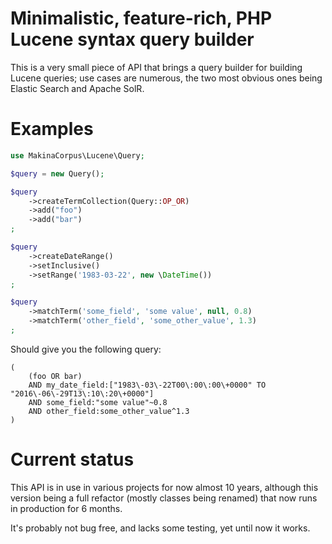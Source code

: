 # Minimalistic, feature-rich, PHP Lucene syntax query builder

This is a very small piece of API that brings a query builder for building
Lucene queries; use cases are numerous, the two most obvious ones being
Elastic Search and Apache SolR.

# Examples

```php
use MakinaCorpus\Lucene\Query;

$query = new Query();

$query
    ->createTermCollection(Query::OP_OR)
    ->add("foo")
    ->add("bar")
;

$query
    ->createDateRange()
    ->setInclusive()
    ->setRange('1983-03-22', new \DateTime())
;

$query
    ->matchTerm('some_field', 'some value', null, 0.8)
    ->matchTerm('other_field', 'some_other_value', 1.3)
;
```

Should give you the following query:

```lucene
(
    (foo OR bar)
    AND my_date_field:["1983\-03\-22T00\:00\:00\+0000" TO "2016\-06\-29T13\:10\:20\+0000"]
    AND some_field:"some value"~0.8
    AND other_field:some_other_value^1.3
)
```

# Current status

This API is in use in various projects for now almost 10 years, although this
version being a full refactor (mostly classes being renamed) that now runs in
production for 6 months.

It's probably not bug free, and lacks some testing, yet until now it works.
